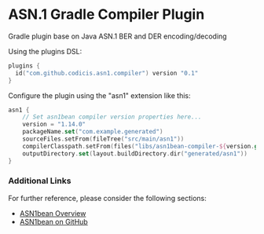 # ASN.1 Gradle Compiler Plugin
Gradle plugin base on Java ASN.1 BER and DER encoding/decoding

Using the plugins DSL:
```kotlin
plugins {
  id("com.github.codicis.asn1.compiler") version "0.1"
}
````

Configure the plugin using the "asn1" extension like this:
````kotlin
asn1 {
    // Set asn1bean compiler version properties here...
    version = "1.14.0"
    packageName.set("com.example.generated")
    sourceFiles.setFrom(fileTree("src/main/asn1"))
    compilerClasspath.setFrom(files("libs/asn1bean-compiler-${version.get()}.jar"))
    outputDirectory.set(layout.buildDirectory.dir("generated/asn1"))
}
````

### Additional Links
For further reference, please consider the following sections:
* [ASN1bean Overview](https://www.beanit.com/asn1/)
* [ASN1bean on GitHub](https://github.com/beanit/asn1bean)